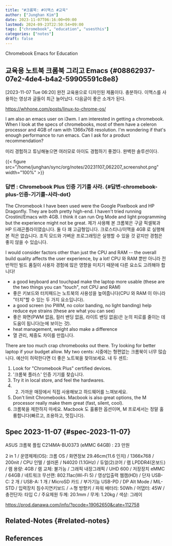 ```yaml
---
title: "#크롬북: #이맥스 #교육"
author: ["Junghan Kim"]
date: 2023-11-07T06:16:00+09:00
lastmod: 2024-09-23T22:50:54+09:00
tags: ["chromebook", "education", "usesthis"]
categories: ["notes"]
draft: false
---
```


Chromebook Emacs for Education


## 교육용 노트북 크롬북 그리고 Emacs {#08862937-07e2-4de4-b4a2-59905591c8e8}

<span class="timestamp-wrapper"><span class="timestamp">[2023-11-07 Tue 06:20] </span></span> 완전 교육용으로 디자인된 제품이다. 충분하다. 이맥스를 사용하는 영상과 글들이 최근 늘어났다. 다음글이 좋은 소개가 된다.

<https://whhone.com/posts/linux-to-chrome-os/>

I am also an emacs user on i3wm. I am interested in getting a chromebook. When I look at the specs of chromebooks, most of them have a celeron processor and 4GB of ram with 1366x768 resolution. I'm wondering if that's enough performance to run emacs. Can I ask for a product recommendation?

미리 경험하고 튜닝해놓으면 여러모로 아이도 경험하기 좋겠다. 완벽한 솔루션이다.

{{< figure src="/home/junghan/sync/org/notes/20231107_062207_screenshot.png" width="100%" >}}


### 답변 : Chromebook Plus 인증 기기를 사라. {#답변-chromebook-plus-인증-기기를-사라-dot}



The Chromebook I have been used were the Google Pixelbook and HP Dragonfly. They are both pretty high-end. I haven't tried running Crostini/Emacs with 4GB. I think it can run Org Mode and light programming but the experience might not be great. 제가 사용해 본 크롬북은 구글 픽셀북과 HP 드래곤플라이였습니다. 둘 다 꽤 고급형입니다. 크로스티니/이맥을 4GB 로 실행해 본 적은 없습니다. 조직 모드와 가벼운 프로그래밍은 실행할 수 있을 것 같지만 경험은 좋지 않을 수 있습니다.

I would consider factors other than just the CPU and RAM -- the overall build quality affects the user experience, by a lot! CPU 와 RAM 뿐만 아니라 전반적인 빌드 품질이 사용자 경험에 많은 영향을 미치기 때문에 다른 요소도 고려해야 합니다!

-   a good keyboard and touchpad make the laptop more usable (these are the two things you can "touch", not CPU and RAM)
-   좋은 키보드와 터치패드는 노트북의 사용성을 높여줍니다(CPU 와 RAM 이 아니라 "터치"할 수 있는 두 가지 요소입니다).
-   a good screen (no PWM, no color banding, no light banding) help reduce eye strains (these are what you can see)
-   좋은 화면(PWM 없음, 컬러 밴딩 없음, 라이트 밴딩 없음)은 눈의 피로를 줄이는 데 도움이 됩니다(눈에 보이는 것).
-   heat management, weight also make a difference
-   열 관리, 체중도 차이를 만듭니다.

There are too much crap chromebooks out there. Try looking for better laptop if your budget allow. My two cents: 시중에는 형편없는 크롬북이 너무 많습니다. 예산이 허락한다면 더 좋은 노트북을 찾아보세요. 내 두 센트:

1.  Look for "Chromebook Plus" certified devices.
2.  '크롬북 플러스' 인증 기기를 찾습니다.
3.  Try it in local store, and feel the hardwares.
4.  2. 가까운 매장에서 직접 사용해보고 하드웨어를 느껴보세요.
5.  Don't limit Chromebooks. Macbook is also great options, the M processor really make them great (fast, silent, cool).
6.  크롬북을 제한하지 마세요. Macbook 도 훌륭한 옵션이며, M 프로세서는 정말 훌륭합니다(빠르고, 조용하고, 멋집니다).


## Spec 2023-11-07 {#spec-2023-11-07}



ASUS 크롬북 플립 C214MA-BU0373 (eMMC 64GB) : 23 만원

2 in 1 / 운영체제(OS): 크롬 OS / 화면정보 29.46cm(11.6 인치) / 1366x768 / 200nit / CPU 인텔 / 셀러론 / N4020 (1.1GHz) / 듀얼(2)코어 / 램 LPDDR4(온보드) / 램 용량: 4GB / 램 교체: 불가능 / 그래픽 내장그래픽 / UHD 600 / 저장장치 eMMC / 64GB / 네트워크 무선랜: 802.11ac(Wi-Fi 5) / 영상입출력 웹캠(HD) / 단자 USB-C: 2 개 / USB-A: 1 개 / MicroSD 카드 / 부가기능 USB-PD / DP Alt Mode / MIL-STD / 입력장치 침수지연키보드 / ㅗ형 방향키 / 파워 배터리: 50Wh / 어댑터: 45W / 충전단자: 타입 C / 주요제원 두께: 20.1mm / 무게: 1.20kg / 색상: 그레이

<https://prod.danawa.com/info/?pcode=19062650&cate=112758>


## Related-Notes {#related-notes}

## References

<style>.csl-entry{text-indent: -1.5em; margin-left: 1.5em;}</style><div class="csl-bib-body">
</div>
